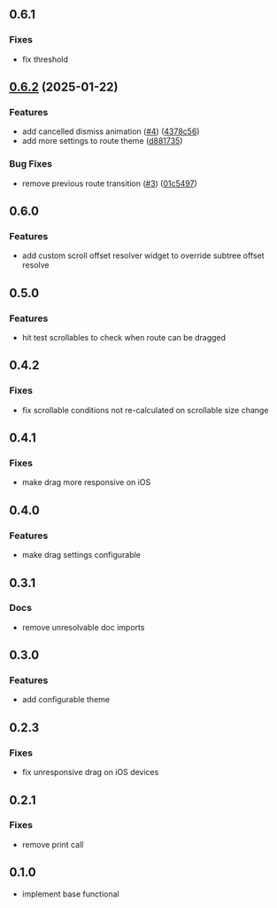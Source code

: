 ## 0.6.1

### Fixes

- fix threshold


## [0.6.2](https://github.com/rIIh/draggable_route_flutter/compare/v0.6.1...v0.6.2) (2025-01-22)


### Features

* add cancelled dismiss animation ([#4](https://github.com/rIIh/draggable_route_flutter/issues/4)) ([4378c56](https://github.com/rIIh/draggable_route_flutter/commit/4378c56d8671a77ab63a629d56a48ba4440d32d4))
* add more settings to route theme ([d881735](https://github.com/rIIh/draggable_route_flutter/commit/d881735fd472da6e1fc870c25563975087ba048e))


### Bug Fixes

* remove previous route transition ([#3](https://github.com/rIIh/draggable_route_flutter/issues/3)) ([01c5497](https://github.com/rIIh/draggable_route_flutter/commit/01c54977e4634a380c9efc7027f4b31a7603e57c))

## 0.6.0

### Features 

- add custom scroll offset resolver widget to override subtree offset resolve


## 0.5.0

### Features 

- hit test scrollables to check when route can be dragged


## 0.4.2

### Fixes 

- fix scrollable conditions not re-calculated on scrollable size change


## 0.4.1

### Fixes 

- make drag more responsive on iOS

## 0.4.0

### Features 

- make drag settings configurable

## 0.3.1

### Docs 

- remove unresolvable doc imports

## 0.3.0

### Features 

- add configurable theme

## 0.2.3

### Fixes 

- fix unresponsive drag on iOS devices

## 0.2.1

### Fixes 

* remove print call


## 0.1.0

* implement base functional
